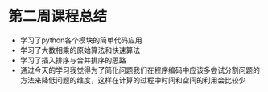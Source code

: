 # 第二周课程总结
* 学习了python各个模块的简单代码应用
* 学习了大数相乘的原始算法和快速算法
* 学习了插入排序与合并排序的思路
* 通过今天的学习我觉得为了简化问题我们在程序编码中应该多尝试分割问题的方法来降低问题的维度，这样在计算的过程中时间和空间的利用会比较少
